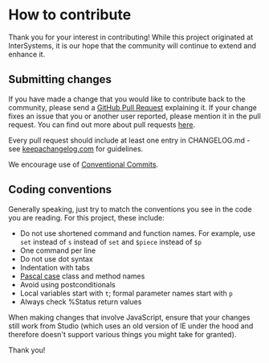 # How to contribute

Thank you for your interest in contributing! While this project originated at InterSystems, it is our hope that the community will continue to extend and enhance it.

## Submitting changes

If you have made a change that you would like to contribute back to the community, please send a [GitHub Pull Request](/pull/new/main) explaining it. If your change fixes an issue that you or another user reported, please mention it in the pull request. You can find out more about pull requests [here](http://help.github.com/pull-requests/).

Every pull request should include at least one entry in CHANGELOG.md - see [keepachangelog.com](https://keepachangelog.com/) for guidelines.

We encourage use of [Conventional Commits](https://www.conventionalcommits.org/en/v1.0.0/).

## Coding conventions

Generally speaking, just try to match the conventions you see in the code you are reading. For this project, these include:

* Do not use shortened command and function names. For example, use `set` instead of `s` instead of `set` and `$piece` instead of `$p`
* One command per line
* Do not use dot syntax
* Indentation with tabs
* [Pascal case](https://en.wikipedia.org/wiki/Camel_case) class and method names
* Avoid using postconditionals
* Local variables start with `t`; formal parameter names start with `p`
* Always check %Status return values

When making changes that involve JavaScript, ensure that your changes still work from Studio (which uses an old version of IE under the hood and therefore doesn't support various things you might take for granted).

Thank you!